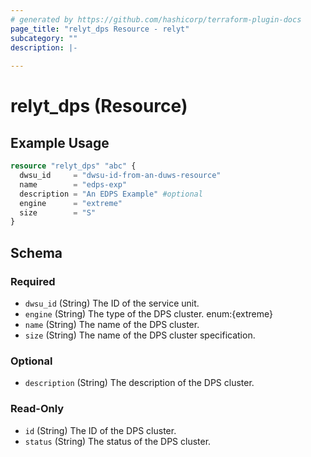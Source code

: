 ```yaml
---
# generated by https://github.com/hashicorp/terraform-plugin-docs
page_title: "relyt_dps Resource - relyt"
subcategory: ""
description: |-
  
---
```


# relyt_dps (Resource)



## Example Usage

```terraform
resource "relyt_dps" "abc" {
  dwsu_id     = "dwsu-id-from-an-duws-resource"
  name        = "edps-exp"
  description = "An EDPS Example" #optional
  engine      = "extreme"
  size        = "S"
}
```

<!-- schema generated by tfplugindocs -->
## Schema

### Required

- `dwsu_id` (String) The ID of the service unit.
- `engine` (String) The type of the DPS cluster. enum:{extreme}
- `name` (String) The name of the DPS cluster.
- `size` (String) The name of the DPS cluster specification.

### Optional

- `description` (String) The description of the DPS cluster.

### Read-Only

- `id` (String) The ID of the DPS cluster.
- `status` (String) The status of the DPS cluster.
